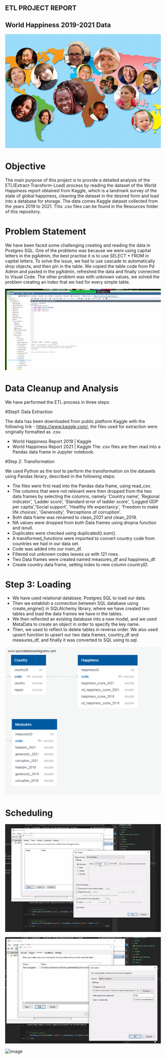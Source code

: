 ## ETL PROJECT REPORT
## World Happiness 2019-2021 Data

![image](images/main_image.png)

# Objective
The main purpose of this project is to provide a detailed analysis of the ETL(Extract-Transform-Load) process by reading the dataset of the World Happiness report obtained from Kaggle, which is a landmark survey of the state of global happiness, cleaning the dataset in the desired form and load into a database for storage.
The data comes Kaggle dataset collected from the years 2019 to 2021. This .csv files can be found in the Resources folder of this repository.

# Problem Statement

We have been faced some challenging creating and reading the data in Postgres SQL. One of the problems was because we were using capital letters in the pgAdmin, the best practise it is to use SELECT * FROM in capital letters.
To solve the issue, we had to use cascade to automatically drop objects, and then pin in the table. We copied the table code from Pd Admin and pasted in the pgAdmin, refreshed the data and finally connected to Visual Code.
The other problem was with unknown values, we solved the problem creating an index that we had for every simple table.

![image](images/Problem_Statement.png)


# Data Cleanup and Analysis
We have performed the ETL process in three steps: 

#Step1:  Data Extraction

The data has been downloaded from public platform Kaggle with the following link - https://www.kaggle.com/, the files used for extraction were originally formatted as .csv.
*	World Happiness Report 2019 | Kaggle
*	World Happiness Report 2021 | Kaggle
The .csv files are then read into a Pandas data frame in Jupyter notebook.

#Step 2: Transformation

We used Python as the tool to perform the transformation on the datasets using Pandas library, described in the following steps:
*   The files were first read into the Pandas data frame, using read_csv.
*	The columns that were not relevant were then dropped from the two data frames by selecting the columns, namely 'Country name’, ‘Regional indicator’, ‘Ladder score’, ‘Standard error of ladder score', 'Logged GDP per capita','Social support', 'Healthy life expectancy', 'Freedom to make life choices', 'Generosity’, ‘Perceptions of corruption’.
*	Both data frame was renamed to clean_2021 and clean_2019.
*	NA values were dropped from both Data frames using dropna function and isnull.
*	Duplicates were checked using duplicated().sum().
*	A transformed_functions were imported to convert country code from countries we had in our data set.
*	Code was added into our main_df.
*	Filtered out unknown codes leaves us with 121 rows.
*	Two Data frames were created named measures_df and happiness_df.
*	Create country data frame, setting index to new column countryID.


# Step 3: Loading

*	We have used relational database, Postgres SQL to load our data. 
*	Then we establish a connection between SQL database using create_engine() in SQLAlchemy library, where we have created two tables and load the data frames we have in the tables.
*	We then reflected an existing database into a new model, and we used MetaData to create an object in order to specify the key name.
*	Then, we used to reflect to delete tables in reverse order. We also used upsert function to upsert our two data frames, country_df and measures_df, and finally it was converted to SQL using to.sql.

![ERD](images/erd.png)

# Scheduling

![image](images/Scheduling_Image1.png)

![image](images/Scheduling_Image2.png)

![image](images/Scheduling_Image.png)
